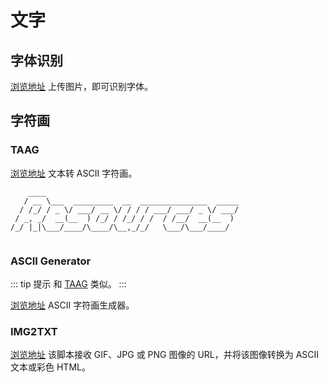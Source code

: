 # 文字

## 字体识别

[浏览地址](https://www.likefont.com/) 上传图片，即可识别字体。


## 字符画

### TAAG

[浏览地址](https://patorjk.com/software/taag/#p=display&f=Graffiti&t=Hello%20Resources) 文本转 ASCII 字符画。

```
    ____                                           
   / __ \___  _________  __  _______________  _____
  / /_/ / _ \/ ___/ __ \/ / / / ___/ ___/ _ \/ ___/
 / _, _/  __(__  ) /_/ / /_/ / /  / /__/  __(__  ) 
/_/ |_|\___/____/\____/\__,_/_/   \___/\___/____/  
                                                   
```

### ASCII Generator

::: tip 提示
和 [TAAG](#taag) 类似。
:::

[浏览地址](http://www.network-science.de/ascii/) ASCII 字符画生成器。

### IMG2TXT

[浏览地址](https://www.degraeve.com/img2txt.php) 该脚本接收 GIF、JPG 或 PNG 图像的 URL，并将该图像转换为 ASCII 文本或彩色 HTML。
